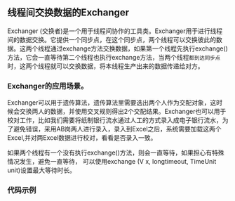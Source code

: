 ## 线程间交换数据的Exchanger
Exchanger (交换者)是一个用于线程间协作的工具类。Exchanger用于进行线程间的数据交换。它提供一个同步点，在这个同步点，两个线程可以交换彼此的数据。这两个线程通过exchange方法交换数据，如果第一个线程先执行exchange()方法，它会一直等待第二个线程也执行exchange方法，当两个线程`都到达同步点`时，这两个线程就可以交换数据，将本线程生产出来的数据传递给对方。

### Exchanger的应用场景。
Exchanger可以用于遗传算法，遗传算法里需要选出两个人作为交配对象，这时候会交换两人的数据，并使用交叉规则得出2个交配结果。Exchanger也可以用于校对工作，比如我们需要将纸制银行流水通过人工的方式录入成电子银行流水，为了避免错误，采用AB岗两人进行录入，录入到Excel之后，系统需要加载这两个Excel,并对两Excel数据进行校对，看看是否录入一致。

如果两个线程有一个没有执行exchange()方法，则会一直等待，如果担心有特殊情况发生，避免一直等待， 可以使用exchange (V x, longtimeout, TimeUnit unit)设置最大等待时长。

### 代码示例

```java

```





